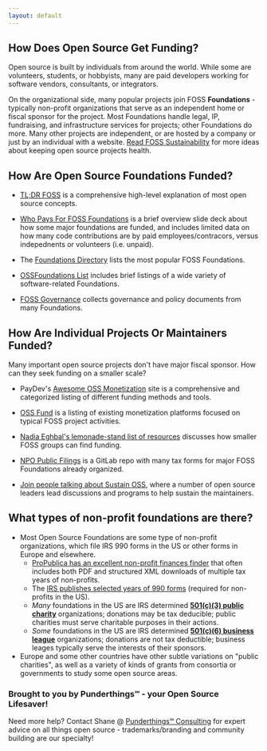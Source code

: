 ```yaml
---
layout: default
---
```


## How Does Open Source Get Funding?

Open source is built by individuals from around the world.  While some are volunteers, students, or hobbyists, many are paid developers working for software vendors, consultants, or integrators.  

On the organizational side, many popular projects join FOSS **Foundations** - typically non-profit organizations that serve as an independent home or fiscal sponsor for the project.  Most Foundations handle legal, IP, fundraising, and infrastructure services for projects; other Foundations do more.  Many other projects are independent, or are hosted by a company or just by an individual with a website.  [Read FOSS Sustainability](https://fosssustainability.com/) for more ideas about keeping open source projects health.

## How Are Open Source Foundations Funded?

- [TL;DR FOSS](https://tldrfoss.com/) is a comprehensive high-level explanation of most open source concepts.

- [Who Pays For FOSS Foundations](http://shaneslides.com/2021/09/FOSS-Foundation-Funding/) is a brief overview slide deck about how some major foundations are funded, and includes limited data on how many code contributions are by paid employees/contracors, versus indepednents or volunteers (i.e. unpaid).

- The [Foundations Directory](https://flossfoundations.org/foundation-directory) lists the most popular FOSS Foundations.

- [OSSFoundations List](https://som-research.github.io/OSSFoundations/) includes brief listings of a wide variety of software-related Foundations.

- [FOSS Governance](https://fossgovernance.org/) collects governance and policy documents from many Foundations.

## How Are Individual Projects Or Maintainers Funded?

Many important open source projects don't have major fiscal sponsor.  How can they seek funding on a smaller scale?

- PayDev's [Awesome OSS Monetization](https://paydevs.github.io/awesome-oss-monetization/) site is a comprehensive and categorized listing of different funding methods and tools.

- [OSS Fund](https://www.oss.fund/) is a listing of existing monetization platforms focused on typical FOSS project activities.

- [Nadia Eghbal's lemonade-stand list of resources](https://github.com/nayafia/lemonade-stand) discusses how smaller FOSS groups can find funding.

- [NPO Public Filings](https://gitlab.com/floss-foundations/npo-public-filings) is a GitLab repo with many tax forms for major FOSS Foundations already organized.

- [Join people talking about Sustain OSS](https://sustainoss.org/), where a number of open source leaders lead discussions and programs to help sustain the maintainers.

## What types of non-profit foundations are there?

- Most Open Source Foundations are some type of non-profit organizations, which file IRS 990 forms in the US or other forms in Europe and elsewhere.
  - [ProPublica has an excellent non-profit finances finder](https://projects.propublica.org/nonprofits/) that often includes both PDF and structured XML downloads of multiple tax years of non-profits.
  - The [IRS publishes selected years of 990 forms](https://www.irs.gov/charities-non-profits/copies-of-eo-returns-available) (required for non-profits in the US).
  - *Many* foundations in the US are IRS determined **[501(c)(3) public charity](https://www.irs.gov/charities-non-profits/charitable-organizations/exemption-requirements-501c3-organizations)** organizations; donations may be tax deducible; public charities must serve charitable purposes in their actions.
  - *Some* foundations in the US are IRS determined **[501(c)(6) business league](https://www.irs.gov/charities-non-profits/other-non-profits/business-leagues)** organizations; donations are not tax deductible; business leages typically serve the interests of their sponsors.
- Europe and some other countries have other subtle variations on "public charities", as well as a variety of kinds of grants from consortia or governments to study some open source areas.

### Brought to you by Punderthings℠ - your Open Source Lifesaver!

Need more help?  Contact Shane @ [Punderthings℠ Consulting](http://punderthings.com) for expert advice on all things open source - trademarks/branding and community building are our specialty!
